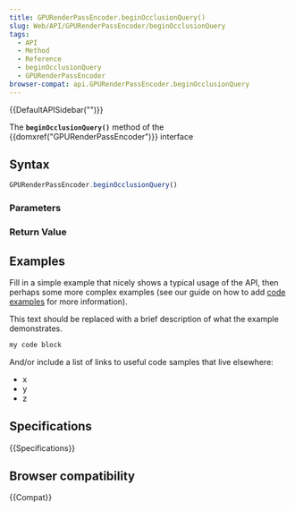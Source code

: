 ```yaml
---
title: GPURenderPassEncoder.beginOcclusionQuery()
slug: Web/API/GPURenderPassEncoder/beginOcclusionQuery
tags:
  - API
  - Method
  - Reference
  - beginOcclusionQuery
  - GPURenderPassEncoder
browser-compat: api.GPURenderPassEncoder.beginOcclusionQuery
---
```

{{DefaultAPISidebar("")}}

The **`beginOcclusionQuery()`** method of the {{domxref("GPURenderPassEncoder")}} interface 

## Syntax

```js
GPURenderPassEncoder.beginOcclusionQuery()
```

### Parameters



### Return Value



## Examples

Fill in a simple example that nicely shows a typical usage of the API, then perhaps some more complex examples (see our guide on how to add [code examples](/en-US/docs/MDN/Contribute/Structures/Code_examples) for more information).

This text should be replaced with a brief description of what the example demonstrates.

```js
my code block
```

And/or include a list of links to useful code samples that live elsewhere:

*   x
*   y
*   z

## Specifications

{{Specifications}}

## Browser compatibility

{{Compat}}

